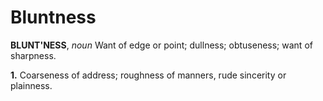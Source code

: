 # Bluntness

**BLUNT'NESS**, _noun_ Want of edge or point; dullness; obtuseness; want of sharpness.

**1.** Coarseness of address; roughness of manners, rude sincerity or plainness.
